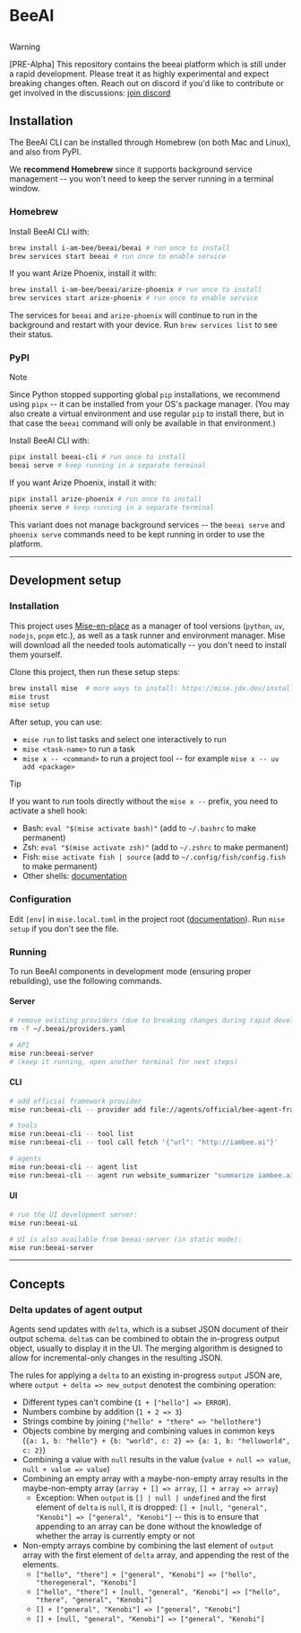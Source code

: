 # BeeAI

##
> [!WARNING]
> [PRE-Alpha] This repository contains the beeai platform which is still under a rapid development. Please treat it as
> highly experimental and expect breaking changes often. Reach out on discord if you'd like to contribute or get 
> involved in the discussions: [join discord](https://discord.gg/AZFrp3UF5k)

## Installation

The BeeAI CLI can be installed through Homebrew (on both Mac and Linux), and also from PyPI.

We **recommend Homebrew** since it supports background service management -- you won't need to keep the server running in a terminal window.

### Homebrew

Install BeeAI CLI with:

```sh
brew install i-am-bee/beeai/beeai # run once to install
brew services start beeai # run once to enable service
```

If you want Arize Phoenix, install it with:

```sh
brew install i-am-bee/beeai/arize-phoenix # run once to install
brew services start arize-phoenix # run once to enable service
```

The services for `beeai` and `arize-phoenix` will continue to run in the background and restart with your device. Run `brew services list` to see their status.

### PyPI

> [!NOTE]
> Since Python stopped supporting global `pip` installations, we recommend using `pipx` -- it can be installed from your OS's package manager. (You may also create a virtual environment and use regular `pip` to install there, but in that case the `beeai` command will only be available in that environment.)

Install BeeAI CLI with:

```sh
pipx install beeai-cli # run once to install
beeai serve # keep running in a separate terminal
```

If you want Arize Phoenix, install it with:

```sh
pipx install arize-phoenix # run once to install
phoenix serve # keep running in a separate terminal
```

This variant does not manage background services -- the `beeai serve` and `phoenix serve` commands need to be kept running in order to use the platform.

---

## Development setup

### Installation

This project uses [Mise-en-place](https://mise.jdx.dev/) as a manager of tool versions (`python`, `uv`, `nodejs`, `pnpm` etc.), as well as a task runner and environment manager. Mise will download all the needed tools automatically -- you don't need to install them yourself.

Clone this project, then run these setup steps:

```sh
brew install mise  # more ways to install: https://mise.jdx.dev/installing-mise.html
mise trust
mise setup
```

After setup, you can use:
- `mise run` to list tasks and select one interactively to run
- `mise <task-name>` to run a task
- `mise x -- <command>` to run a project tool -- for example `mise x -- uv add <package>`

> [!TIP]
> If you want to run tools directly without the `mise x --` prefix, you need to activate a shell hook:
> - Bash: `eval "$(mise activate bash)"` (add to `~/.bashrc` to make permanent)
> - Zsh: `eval "$(mise activate zsh)"` (add to `~/.zshrc` to make permanent)
> - Fish: `mise activate fish | source` (add to `~/.config/fish/config.fish` to make permanent)
> - Other shells: [documentation](https://mise.jdx.dev/installing-mise.html#shells)

### Configuration

Edit `[env]` in `mise.local.toml` in the project root ([documentation](https://mise.jdx.dev/environments/)). Run `mise setup` if you don't see the file.

### Running

To run BeeAI components in development mode (ensuring proper rebuilding), use the following commands.

#### Server

```sh
# remove existing providers (due to breaking changes during rapid development)
rm -f ~/.beeai/providers.yaml

# API
mise run:beeai-server
# (keep it running, open another terminal for next steps)
```

#### CLI

```sh
# add official framework provider 
mise run:beeai-cli -- provider add file://agents/official/bee-agent-framework/beeai-provider.yaml

# tools
mise run:beeai-cli -- tool list
mise run:beeai-cli -- tool call fetch '{"url": "http://iambee.ai"}'

# agents
mise run:beeai-cli -- agent list
mise run:beeai-cli -- agent run website_summarizer "summarize iambee.ai"
```

#### UI

```sh
# run the UI development server:
mise run:beeai-ui

# UI is also available from beeai-server (in static mode):
mise run:beeai-server
```

---

## Concepts

### Delta updates of agent output

Agents send updates with `delta`, which is a subset JSON document of their output schema. `delta`s can be combined to obtain the in-progress output object, usually to display it in the UI. The merging algorithm is designed to allow for incremental-only changes in the resulting JSON.

The rules for applying a `delta` to an existing in-progress `output` JSON are, where `output + delta => new_output` denotest the combining operation:
- Different types can't combine (`1 + ["hello"] => ERROR`).
- Numbers combine by addition (`1 + 2 => 3`)
- Strings combine by joining (`"hello" + "there" => "hellothere"`)
- Objects combine by merging and combining values in common keys (`{a: 1, b: "hello"} + {b: "world", c: 2} => {a: 1, b: "helloworld", c: 2}`)
- Combining a value with `null` results in the value (`value + null => value`, `null + value => value`)
- Combining an empty array with a maybe-non-empty array results in the maybe-non-empty array (`array + [] => array`, `[] + array => array`)
    - Exception: When `output` is `[] | null | undefined` and the first element of `delta` is `null`, it is dropped: `[] + [null, "general", "Kenobi"] => ["general", "Kenobi"]` -- this is to ensure that appending to an array can be done without the knowledge of whether the array is currently empty or not
- Non-empty arrays combine by combining the last element of `output` array with the first element of `delta` array, and appending the rest of the elements.
    - `["hello", "there"] + ["general", "Kenobi"] => ["hello", "theregeneral", "Kenobi"]`
    - `["hello", "there"] + [null, "general", "Kenobi"] => ["hello", "there", "general", "Kenobi"]`
    - `[] + ["general", "Kenobi"] => ["general", "Kenobi"]`
    - `[] + [null, "general", "Kenobi"] => ["general", "Kenobi"]`
